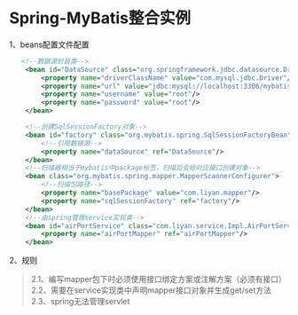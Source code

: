 Spring-MyBatis整合实例
=====================
1、beans配置文件配置<br>
```xml
   <!--数据源封装类-->
    <bean id="DataSource" class="org.springframework.jdbc.datasource.DriverManagerDataSource">
        <property name="driverClassName" value="com.mysql.jdbc.Driver"/>
        <property name="url" value="jdbc:mysql://localhost:3306/mybatis?serverTimezone=UTC"/>
        <property name="username" value="root"/>
        <property name="password" value="root"/>
    </bean>

    <!--创建SqlSessionFactory对象-->
    <bean id="factory" class="org.mybatis.spring.SqlSessionFactoryBean">
        <!--引用数据源-->
        <property name="dataSource" ref="DataSource"/>
    </bean>
    <!--扫描器相当于mybatis中package标签，扫描后会给对应接口创建对象-->
    <bean class="org.mybatis.spring.mapper.MapperScannerConfigurer">
        <!--扫描包路径-->
        <property name="basePackage" value="com.liyan.mapper"/>
        <property name="sqlSessionFactory" ref="factory"/>
    </bean>
    <!--由spring管理service实现类-->
    <bean id="airPortService" class="com.liyan.service.Impl.AirPortServiceImpl">
        <property name="airPortMapper" ref="airPortMapper"/>
    </bean>
```
2、规则<br>
>2.1、编写mapper包下时必须使用接口绑定方案或注解方案（必须有接口）<br>
>2.2、需要在service实现类中声明mapper接口对象并生成get/set方法<br>
>2.3、spring无法管理servlet<br>